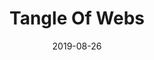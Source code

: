 ---
title: "Tangle Of Webs"
date: "2019-08-26"
description: "As a homage to one of generative art's grandfathers I implemented his 'A Tangle of Webs' algorithm in Processing. Since this is heavily inspired by his work I won't sell this one, but you can buy the original on Inconvergent's webshop."
image: "tangle-of-webs.svg"
---